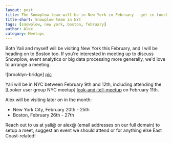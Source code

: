 ```yaml
---
layout: post
title: The Snowplow team will be in New York in February - get in touch if you'd like to meet
title-short: Snowplow team in NYC
tags: [snowplow, new york, boston, february]
author: Alex
category: Meetups
---
```



Both Yali and myself will be visiting New York this February, and I will be heading on to Boston too. If you're interested in meeting up to discuss Snowplow, event analytics or big data processing more generally, we'd love to arrange a meeting.

![brooklyn-bridge] [pic]

Yali will be in NYC between February 9th and 12th, including attending the [Looker user group NYC meetup] [look-and-tell-meetup] on February 11th.

Alex will be visiting later on in the month:

* New York City, February 20th - 25th
* Boston, February 26th - 27th

Reach out to us at yali@ or alex@ (email addresses on our full domain) to setup a meet, suggest an event we should attend or for anything else East Coast-related!

[pic]: /assets/img/blog/2014/01/brooklyn-bridge.jpg
[look-and-tell-meetup]: http://www.meetup.com/Looker-User-Group-NY/events/156298422/
